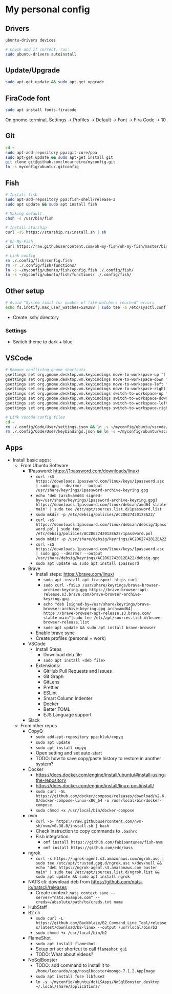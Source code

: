 # My personal config

## Drivers

```bash
ubuntu-drivers devices 

# Check and if correct, run:
sudo ubuntu-drivers autoinstall 
```

## Update/Upgrade 

```bash
sudo apt-get update && sudo apt-get upgrade 
```

## FiraCode font

```bash
sudo apt install fonts-firacode
```

On gnome-terminal, Settings -> Profiles -> Default -> Font -> Fira Code -> 10

## Git

```bash
cd ~
sudo apt-add-repository ppa:git-core/ppa
sudo apt-get update && sudo apt-get install git
git clone git@github.com:lmcarreiro/myconfig.git
ln -s myconfig/ubuntu/.gitconfig
```

## Fish

```bash
# Install fish
sudo apt-add-repository ppa:fish-shell/release-3
sudo apt update && sudo apt install fish

# Making default
chsh -s /usr/bin/fish

# Install starship
curl -sS https://starship.rs/install.sh | sh

# Oh-My-Fish
curl https://raw.githubusercontent.com/oh-my-fish/oh-my-fish/master/bin/install | fish

# Link config
rm ./.config/fish/config.fish
rm -r ./.config/fish/functions/
ln -s ~/myconfig/ubuntu/fish/config.fish ./.config/fish/
ln -s ~/myconfig/ubuntu/fish/functions/ ./.config/fish/
```

## Other setup

```bash
# Avoid "System limit for number of file watchers reached" errors
echo fs.inotify.max_user_watches=524288 | sudo tee -a /etc/sysctl.conf && sudo sysctl -p

```

- Create .ssh/ directory

### Settings

- Switch theme to dark + blue

## VSCode

```bash
# Remove conflictng gnome shortcuts
gsettings set org.gnome.desktop.wm.keybindings move-to-workspace-up "['<Super><Shift><Alt>Up']"
gsettings set org.gnome.desktop.wm.keybindings move-to-workspace-down "['<Super><Shift><Alt>Down']"
gsettings set org.gnome.desktop.wm.keybindings move-to-workspace-left "['<Super><Shift>Page_Up', '<Super><Shift><Alt>Left']"
gsettings set org.gnome.desktop.wm.keybindings move-to-workspace-right "['<Super><Shift>Page_Down', '<Super><Shift><Alt>Right']"
gsettings set org.gnome.desktop.wm.keybindings switch-to-workspace-up "['<Super><Alt>Up']"
gsettings set org.gnome.desktop.wm.keybindings switch-to-workspace-down "['<Super><Alt>Down']"
gsettings set org.gnome.desktop.wm.keybindings switch-to-workspace-left "['<Super>Page_Up', '<Super><Alt>Left']"
gsettings set org.gnome.desktop.wm.keybindings switch-to-workspace-right "['<Super>Page_Down', '<Super><Alt>Right']"

# Link vscode config files
cd ~
rm ./.config/Code/User/settings.json && ln -s ~/myconfig/ubuntu/vscode/settings.json ./.config/Code/User/
rm ./.config/Code/User/keybindings.json && ln -s ~/myconfig/ubuntu/vscode/keybindings.json ./.config/Code/User/
```

## Apps

- Install basic apps:
  - From Ubuntu Software 
    - 1Password: https://1password.com/downloads/linux/
      - `curl -sS https://downloads.1password.com/linux/keys/1password.asc | sudo gpg --dearmor --output /usr/share/keyrings/1password-archive-keyring.gpg`
      - `echo 'deb [arch=amd64 signed-by=/usr/share/keyrings/1password-archive-keyring.gpg] https://downloads.1password.com/linux/debian/amd64 stable main' | sudo tee /etc/apt/sources.list.d/1password.list`
      - `sudo mkdir -p /etc/debsig/policies/AC2D62742012EA22/`
      - `curl -sS https://downloads.1password.com/linux/debian/debsig/1password.pol | sudo tee /etc/debsig/policies/AC2D62742012EA22/1password.pol`
      - `sudo mkdir -p /usr/share/debsig/keyrings/AC2D62742012EA22`
      - `curl -sS https://downloads.1password.com/linux/keys/1password.asc | sudo gpg --dearmor --output /usr/share/debsig/keyrings/AC2D62742012EA22/debsig.gpg`
      - `sudo apt update && sudo apt install 1password`
    - Brave
      - Install steps: https://brave.com/linux/
        - `sudo apt install apt-transport-https curl`
        - `sudo curl -fsSLo /usr/share/keyrings/brave-browser-archive-keyring.gpg https://brave-browser-apt-release.s3.brave.com/brave-browser-archive-keyring.gpg`
        - `echo "deb [signed-by=/usr/share/keyrings/brave-browser-archive-keyring.gpg arch=amd64] https://brave-browser-apt-release.s3.brave.com/ stable main"|sudo tee /etc/apt/sources.list.d/brave-browser-release.list`
        - `sudo apt update && sudo apt install brave-browser`
      - Enable brave sync
      - Create profiles (personal + work)
    - VSCode
      - Install Steps
        - Download deb file
        - `sudo apt install <deb file>`
      - Extensions:
        - GitHub Pull Requests and Issues
        - Git Graph
        - GitLens
        - Prettier
        - ESLint
        - Smart Column Indenter
        - Docker
        - Better TOML
        - EJS Language support
    - Slack
  - From other repos
    - CopyQ
      - `sudo add-apt-repository ppa:hluk/copyq`
      - `sudo apt update`
      - `sudo apt install copyq`
      - Open setting and set auto-start
      - TODO: how to save copy/paste history to restore in another system?
    - Docker
      - https://docs.docker.com/engine/install/ubuntu/#install-using-the-repository
      - https://docs.docker.com/engine/install/linux-postinstall/
      - `sudo curl -SL https://github.com/docker/compose/releases/download/v2.6.0/docker-compose-linux-x86_64 -o /usr/local/bin/docker-compose`
      - `sudo chmod +x /usr/local/bin/docker-compose`
    - nvm
      - `curl -o- https://raw.githubusercontent.com/nvm-sh/nvm/v0.38.0/install.sh | bash`
      - Check instruction to copy commands to `.bashrc`
      - Fish integration:
        - `omf install https://github.com/fabioantunes/fish-nvm`
        - `omf install https://github.com/edc/bass`
    - ngrok
      - `curl -s https://ngrok-agent.s3.amazonaws.com/ngrok.asc | sudo tee /etc/apt/trusted.gpg.d/ngrok.asc >/dev/null && echo "deb https://ngrok-agent.s3.amazonaws.com buster main" | sudo tee /etc/apt/sources.list.d/ngrok.list && sudo apt update && sudo apt install ngrok`
    - NATS cli: download deb from https://github.com/nats-io/natscli/releases
      - Create context: `nats context save --server="nats.example.com" --creds=/absolute/path/to/creds.txt name`
    - HubStaff
    - B2 cli
      - `sudo curl -L https://github.com/Backblaze/B2_Command_Line_Tool/releases/latest/download/b2-linux --output /usr/local/bin/b2`
      - `sudo chmod +x /usr/local/bin/b2`
    - FlameShot
      - `sudo apt install flameshot`
      - Setup prt scr shortcut to call `flameshot gui`
      - TODO: What about videos?
    - NoSqlBooster
      - TODO: add command to install it to `/home/leonardo/app/nosqlbooster4mongo-7.1.2.AppImage`
      - `sudo apt install fuse libfuse2`
      - `ln -s ~/myconfig/ubuntu/dotLSApps/NoSqlBooster.desktop ~/.local/share/applications/`

